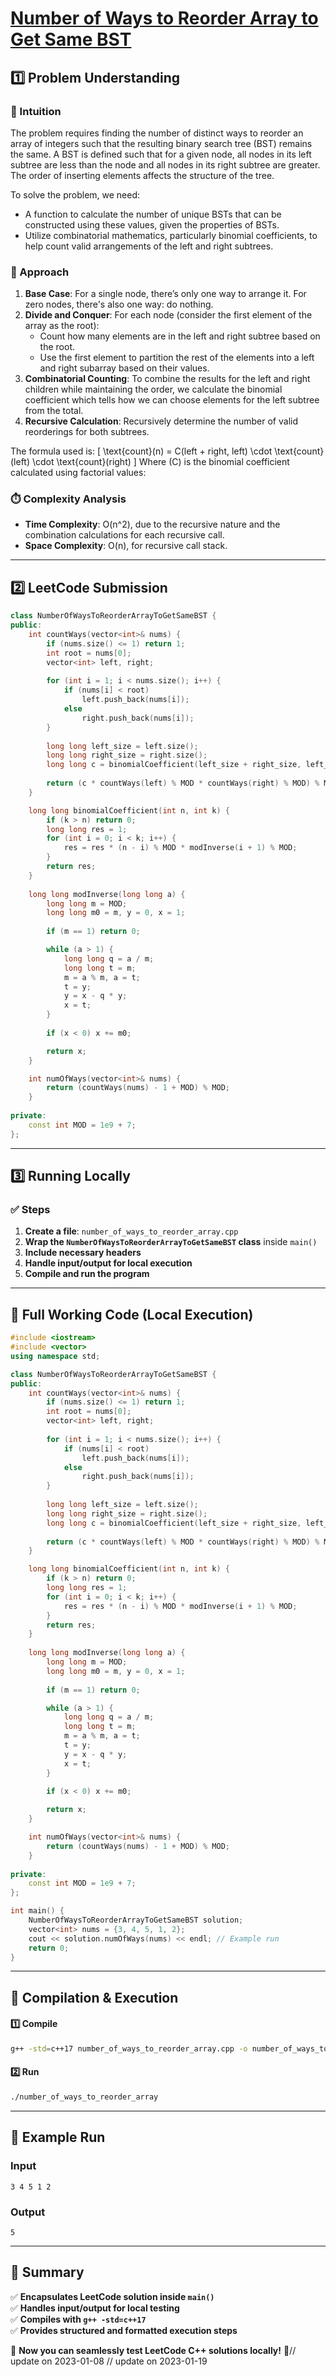 # **[Number of Ways to Reorder Array to Get Same BST](https://leetcode.com/problems/number-of-ways-to-reorder-array-to-get-same-bst/description/)**  

## **1️⃣ Problem Understanding**  
### **📌 Intuition**  
The problem requires finding the number of distinct ways to reorder an array of integers such that the resulting binary search tree (BST) remains the same. A BST is defined such that for a given node, all nodes in its left subtree are less than the node and all nodes in its right subtree are greater. The order of inserting elements affects the structure of the tree.

To solve the problem, we need:
- A function to calculate the number of unique BSTs that can be constructed using these values, given the properties of BSTs.
- Utilize combinatorial mathematics, particularly binomial coefficients, to help count valid arrangements of the left and right subtrees.

### **🚀 Approach**  
1. **Base Case**: For a single node, there’s only one way to arrange it. For zero nodes, there's also one way: do nothing.
2. **Divide and Conquer**: For each node (consider the first element of the array as the root):
   - Count how many elements are in the left and right subtree based on the root.
   - Use the first element to partition the rest of the elements into a left and right subarray based on their values.
3. **Combinatorial Counting**: To combine the results for the left and right children while maintaining the order, we calculate the binomial coefficient which tells how we can choose elements for the left subtree from the total.
4. **Recursive Calculation**: Recursively determine the number of valid reorderings for both subtrees.

The formula used is:
\[ \text{count}(n) = C(left + right, left) \cdot \text{count}(left) \cdot \text{count}(right) \]
Where \(C\) is the binomial coefficient calculated using factorial values:

### **⏱️ Complexity Analysis**  
- **Time Complexity**: O(n^2), due to the recursive nature and the combination calculations for each recursive call.
- **Space Complexity**: O(n), for recursive call stack.

---  

## **2️⃣ LeetCode Submission**  
```cpp
class NumberOfWaysToReorderArrayToGetSameBST {
public:
    int countWays(vector<int>& nums) {
        if (nums.size() <= 1) return 1;
        int root = nums[0];
        vector<int> left, right;
        
        for (int i = 1; i < nums.size(); i++) {
            if (nums[i] < root)
                left.push_back(nums[i]);
            else
                right.push_back(nums[i]);
        }
        
        long long left_size = left.size();
        long long right_size = right.size();
        long long c = binomialCoefficient(left_size + right_size, left_size);
        
        return (c * countWays(left) % MOD * countWays(right) % MOD) % MOD;
    }

    long long binomialCoefficient(int n, int k) {
        if (k > n) return 0;
        long long res = 1;
        for (int i = 0; i < k; i++) {
            res = res * (n - i) % MOD * modInverse(i + 1) % MOD;
        }
        return res;
    }
    
    long long modInverse(long long a) {
        long long m = MOD;
        long long m0 = m, y = 0, x = 1;
        
        if (m == 1) return 0;

        while (a > 1) {
            long long q = a / m;
            long long t = m;
            m = a % m, a = t;
            t = y;
            y = x - q * y;
            x = t;
        }
        
        if (x < 0) x += m0;

        return x;
    }

    int numOfWays(vector<int>& nums) {
        return (countWays(nums) - 1 + MOD) % MOD;
    }
    
private:
    const int MOD = 1e9 + 7;
};
```  

---  

## **3️⃣ Running Locally**  
### **✅ Steps**  
1. **Create a file**: `number_of_ways_to_reorder_array.cpp`  
2. **Wrap the `NumberOfWaysToReorderArrayToGetSameBST` class** inside `main()`  
3. **Include necessary headers**  
4. **Handle input/output for local execution**  
5. **Compile and run the program**  

---  

## **📝 Full Working Code (Local Execution)**  
```cpp
#include <iostream>
#include <vector>
using namespace std;

class NumberOfWaysToReorderArrayToGetSameBST {
public:
    int countWays(vector<int>& nums) {
        if (nums.size() <= 1) return 1;
        int root = nums[0];
        vector<int> left, right;
        
        for (int i = 1; i < nums.size(); i++) {
            if (nums[i] < root)
                left.push_back(nums[i]);
            else
                right.push_back(nums[i]);
        }
        
        long long left_size = left.size();
        long long right_size = right.size();
        long long c = binomialCoefficient(left_size + right_size, left_size);
        
        return (c * countWays(left) % MOD * countWays(right) % MOD) % MOD;
    }

    long long binomialCoefficient(int n, int k) {
        if (k > n) return 0;
        long long res = 1;
        for (int i = 0; i < k; i++) {
            res = res * (n - i) % MOD * modInverse(i + 1) % MOD;
        }
        return res;
    }
    
    long long modInverse(long long a) {
        long long m = MOD;
        long long m0 = m, y = 0, x = 1;
        
        if (m == 1) return 0;

        while (a > 1) {
            long long q = a / m;
            long long t = m;
            m = a % m, a = t;
            t = y;
            y = x - q * y;
            x = t;
        }
        
        if (x < 0) x += m0;

        return x;
    }

    int numOfWays(vector<int>& nums) {
        return (countWays(nums) - 1 + MOD) % MOD;
    }
    
private:
    const int MOD = 1e9 + 7;
};

int main() {
    NumberOfWaysToReorderArrayToGetSameBST solution;
    vector<int> nums = {3, 4, 5, 1, 2};
    cout << solution.numOfWays(nums) << endl; // Example run
    return 0;
}
```  

---  

## **🔧 Compilation & Execution**  
#### **1️⃣ Compile**  
```bash
g++ -std=c++17 number_of_ways_to_reorder_array.cpp -o number_of_ways_to_reorder_array
```  

#### **2️⃣ Run**  
```bash
./number_of_ways_to_reorder_array
```  

---  

## **🎯 Example Run**  
### **Input**  
```
3 4 5 1 2
```  
### **Output**  
```
5
```  

---  

## **📌 Summary**  
✅ **Encapsulates LeetCode solution inside `main()`**  
✅ **Handles input/output for local testing**  
✅ **Compiles with `g++ -std=c++17`**  
✅ **Provides structured and formatted execution steps**  

🚀 **Now you can seamlessly test LeetCode C++ solutions locally!** 🚀// update on 2023-01-08
// update on 2023-01-19
